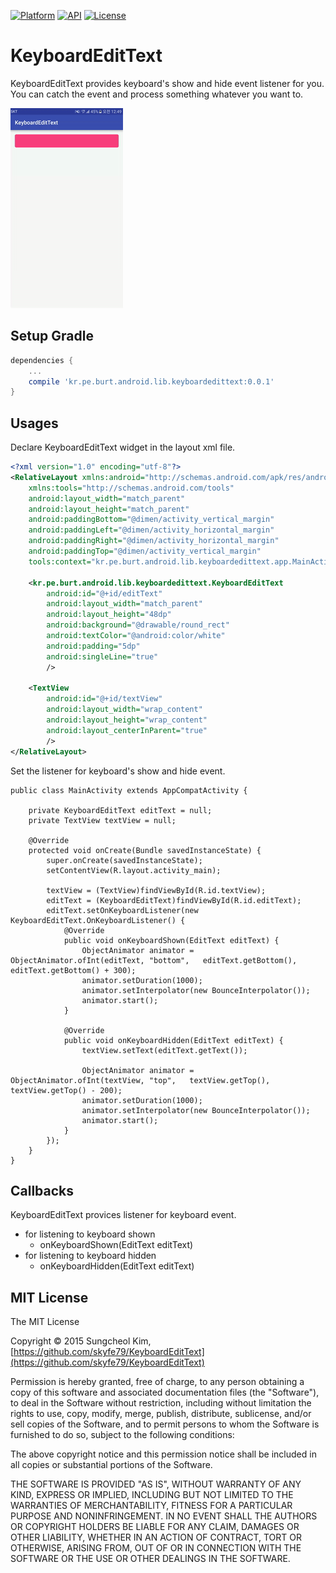 [![Platform](https://img.shields.io/badge/platform-android-green.svg)](http://developer.android.com/index.html)
[![API](https://img.shields.io/badge/API-9%2B-brightgreen.svg?style=flat)](https://android-arsenal.com/api?level=9)
[![License](https://img.shields.io/badge/License-MIT-blue.svg?style=flat)](http://opensource.org/licenses/MIT)

# KeyboardEditText

KeyboardEditText provides keyboard's show and hide event listener for you. You can catch the event and process something whatever you want to.

![](art/running.gif)

## Setup Gradle

```groovy
dependencies {
    ...
    compile 'kr.pe.burt.android.lib.keyboardedittext:0.0.1'
}
```

## Usages

Declare KeyboardEditText widget in the layout xml file.

```xml
<?xml version="1.0" encoding="utf-8"?>
<RelativeLayout xmlns:android="http://schemas.android.com/apk/res/android"
    xmlns:tools="http://schemas.android.com/tools"
    android:layout_width="match_parent"
    android:layout_height="match_parent"
    android:paddingBottom="@dimen/activity_vertical_margin"
    android:paddingLeft="@dimen/activity_horizontal_margin"
    android:paddingRight="@dimen/activity_horizontal_margin"
    android:paddingTop="@dimen/activity_vertical_margin"
    tools:context="kr.pe.burt.android.lib.keyboardedittext.app.MainActivity">

    <kr.pe.burt.android.lib.keyboardedittext.KeyboardEditText
        android:id="@+id/editText"
        android:layout_width="match_parent"
        android:layout_height="48dp"
        android:background="@drawable/round_rect"
        android:textColor="@android:color/white"
        android:padding="5dp"
        android:singleLine="true"
        />

    <TextView
        android:id="@+id/textView"
        android:layout_width="wrap_content"
        android:layout_height="wrap_content"
        android:layout_centerInParent="true"
        />
</RelativeLayout>
```

Set the listener for keyboard's show and hide event.

```
public class MainActivity extends AppCompatActivity {

    private KeyboardEditText editText = null;
    private TextView textView = null;

    @Override
    protected void onCreate(Bundle savedInstanceState) {
        super.onCreate(savedInstanceState);
        setContentView(R.layout.activity_main);

        textView = (TextView)findViewById(R.id.textView);
        editText = (KeyboardEditText)findViewById(R.id.editText);
        editText.setOnKeyboardListener(new KeyboardEditText.OnKeyboardListener() {
            @Override
            public void onKeyboardShown(EditText editText) {
                ObjectAnimator animator = ObjectAnimator.ofInt(editText, "bottom",   editText.getBottom(), editText.getBottom() + 300);
                animator.setDuration(1000);
                animator.setInterpolator(new BounceInterpolator());
                animator.start();
            }

            @Override
            public void onKeyboardHidden(EditText editText) {
                textView.setText(editText.getText());

                ObjectAnimator animator = ObjectAnimator.ofInt(textView, "top",   textView.getTop(), textView.getTop() - 200);
                animator.setDuration(1000);
                animator.setInterpolator(new BounceInterpolator());
                animator.start();
            }
        });
    }
}
```

## Callbacks

KeyboardEditText provices listener for keyboard event.

* for listening to keyboard shown
	* onKeyboardShown(EditText editText)
* for listening to keyboard hidden
	* onKeyboardHidden(EditText editText)

## MIT License

The MIT License

Copyright © 2015 Sungcheol Kim, [https://github.com/skyfe79/KeyboardEditText](https://github.com/skyfe79/KeyboardEditText)

Permission is hereby granted, free of charge, to any person obtaining a copy
of this software and associated documentation files (the "Software"), to deal
in the Software without restriction, including without limitation the rights
to use, copy, modify, merge, publish, distribute, sublicense, and/or sell
copies of the Software, and to permit persons to whom the Software is
furnished to do so, subject to the following conditions:

The above copyright notice and this permission notice shall be included in
all copies or substantial portions of the Software.

THE SOFTWARE IS PROVIDED "AS IS", WITHOUT WARRANTY OF ANY KIND, EXPRESS OR
IMPLIED, INCLUDING BUT NOT LIMITED TO THE WARRANTIES OF MERCHANTABILITY,
FITNESS FOR A PARTICULAR PURPOSE AND NONINFRINGEMENT. IN NO EVENT SHALL THE
AUTHORS OR COPYRIGHT HOLDERS BE LIABLE FOR ANY CLAIM, DAMAGES OR OTHER
LIABILITY, WHETHER IN AN ACTION OF CONTRACT, TORT OR OTHERWISE, ARISING FROM,
OUT OF OR IN CONNECTION WITH THE SOFTWARE OR THE USE OR OTHER DEALINGS IN
THE SOFTWARE.